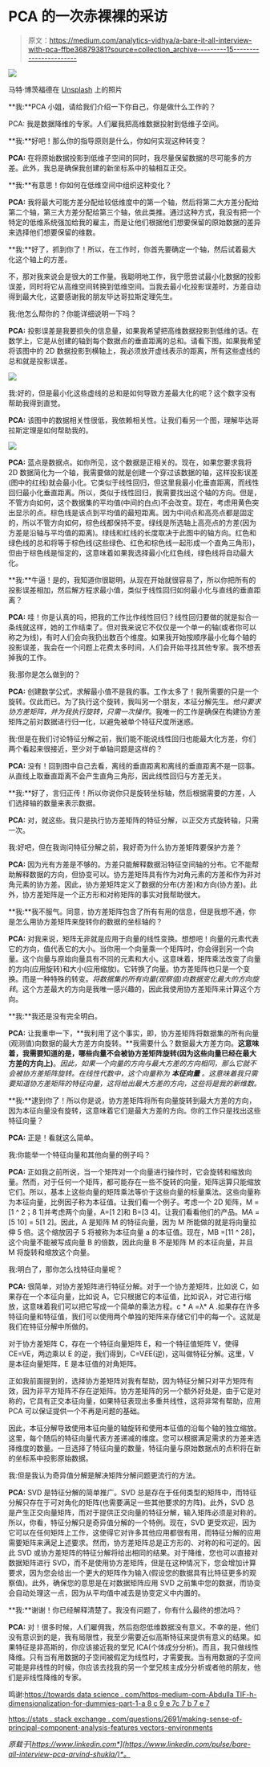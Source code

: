 # PCA 的一次赤裸裸的采访

> 原文：<https://medium.com/analytics-vidhya/a-bare-it-all-interview-with-pca-ffbe36879381?source=collection_archive---------15----------------------->

![](img/f1ed03c29c4c41195b49d216965280e7.png)

马特·博茨福德在 [Unsplash](https://unsplash.com?utm_source=medium&utm_medium=referral) 上的照片

**我:**PCA 小姐，请给我们介绍一下你自己，你是做什么工作的？

PCA: 我是数据降维的专家。人们雇我把高维数据投射到低维子空间。

**我:**好吧！那么你的指导原则是什么，你如何实现这种转变？

**PCA:** 在将原始数据投影到低维子空间的同时，我尽量保留数据的尽可能多的方差。此外，我总是确保我创建的新坐标系中的轴相互正交。

**我:**有意思！你如何在低维空间中组织这种变化？

**PCA:** 我将最大可能方差分配给较低维度中的第一个轴，然后将第二大方差分配给第二个轴，第三大方差分配给第三个轴，依此类推。通过这种方式，我没有把一个特定的低维系统强加给我的雇主，而是让他们根据他们想要保留的原始数据的差异来选择他们想要保留的维数。

**我:**好了，抓到你了！所以，在工作时，你首先要确定一个轴，然后试着最大化这个轴上的方差。

不，那对我来说会是很大的工作量。我聪明地工作，我宁愿尝试最小化数据的投影误差，同时将它从高维空间转换到低维空间。当我去最小化投影误差时，方差自动得到最大化，这要感谢我的朋友毕达哥拉斯定理先生。

我:他怎么帮你的？你能详细说明一下吗？

**PCA:** 投影误差是我要损失的信息量，如果我希望把高维数据投影到低维的话。在数学上，它是从创建的轴到每个数据点的垂直距离的总和。请看下图，如果我希望将该图中的 2D 数据投影到横轴上，我必须放开虚线表示的距离，所有这些虚线的总和就是投影误差。

![](img/ca8ea555d744688e38161c67ba842b39.png)

我:好的，但是最小化这些虚线的总和是如何导致方差最大化的呢？这个数字没有帮助我得到直觉。

**PCA:** 该图中的数据相关性很低，我依赖相关性。让我们看另一个图，理解毕达哥拉斯定理是如何帮助我的。

![](img/63a406b2f0153b40626555c85ae49b03.png)

**PCA:** 蓝点是数据点。如你所见，这个数据是正相关的。现在，如果您要求我将 2D 数据简化为一个轴，我需要做的就是创建一个穿过该数据的轴，这样投影误差(图中的红线)就会最小化。它类似于线性回归，但这里我最小化垂直距离，而线性回归最小化垂直距离。所以，类似于线性回归，我需要找出这个轴的方向。但是，不管方向如何，这个数据集的平均值(中间的白点)不会改变。现在，考虑用黄色突出显示的点。棕色线是该点到平均值的最短距离。因为中间点和高亮点都是固定的，所以不管方向如何，棕色线都保持不变。绿线是所选轴上高亮点的方差(因为方差是沿轴与平均值的距离)。绿线和红线的长度取决于此图中的轴方向。红色和绿色线的总和将等于棕色线(这些绿色、红色和棕色线一起形成一个直角三角形)，但由于棕色线是恒定的，这意味着如果我选择最小化红色线，绿色线将自动最大化。

**我:**牛逼！是的，我知道你很聪明，从现在开始就很容易了，所以你把所有的投影误差相加，然后解方程求最小值，类似于线性回归如何最小化与直线的垂直距离？

**PCA:** 哇！你是认真的吗，把我的工作比作线性回归？线性回归要做的就是拟合一条线就这样，她的工作结束了。但对我来说它不仅仅是一个单一的轴(或者你可以称之为线)，有时人们会向我扔出数百个维度。如果我开始按顺序最小化每个轴的投影误差，我会在一个问题上花费太多时间，人们会开始寻找其他专家。我不想丢掉我的工作。

我:那你是怎么做到的？

**PCA:** 创建数学公式，求解最小值不是我的事。工作太多了！我所需要的只是一个旋转。仅此而已。为了执行这个旋转，我叫另一个朋友，本征分解先生。*他只要求协方差矩阵，并为我执行旋转，只需一次操作*。我唯一的工作是确保在构建协方差矩阵之前对数据进行归一化，以避免被单个特征尺度所迷惑。

我:但是在我们讨论特征分解之前，我们能不能说线性回归也能最大化方差，你们两个看起来很接近，至少对于单轴问题是这样的？

**PCA:** 没有！回到图中自己去看，离线的垂直距离和离线的垂直距离不是一回事。从直线上取垂直距离不会产生直角三角形，因此线性回归与方差无关。

**我:**好了，言归正传！所以你说你只是旋转坐标轴，然后根据需要的方差，人们选择轴的数量来表示数据。

**PCA:** 对，就这些。我只是执行协方差矩阵的特征分解，以正交方式旋转轴，只需一次。

我:好吧，但在我询问特征分解之前，我好奇为什么协方差矩阵要保护方差？

**PCA:** 因为光有方差是不够的。方差只能解释数据沿特征空间轴的分布。它不能帮助解释数据的方向，但协变可以。协方差矩阵具有作为对角元素的方差和作为非对角元素的协方差。因此，协方差矩阵定义了数据的分布(方差)和方向(协方差)。此外，协方差矩阵是一个正方形和对称矩阵的事实对我帮助很大。

**我:**我不服气。同意，协方差矩阵包含了所有有用的信息，但是我想不通，你是怎么用协方差矩阵来旋转你的数据的坐标轴的？

**PCA:** 对我来说，矩阵无非就是应用于向量的线性变换。想想吧！向量的元素代表它的方向，值代表它的大小。当你用一个向量乘一个矩阵时，你会得到另一个向量。这个向量与原始向量具有不同的元素和大小。这意味着，矩阵乘法改变了向量的方向(应用旋转)和大小(应用缩放)。它转换了向量。协方差矩阵也只是一个变换。而是一种特殊的转变。*将数据集的所有向量(观察值)向数据变化最大的方向旋转*。这个方差最大的方向是我唯一感兴趣的，因此我使用协方差矩阵来计算这个方向。

**我:**我还是没有完全明白。

**PCA:** 让我重申一下，**我利用了这个事实，即，协方差矩阵将数据集的所有向量(观测值)向数据的最大方差方向旋转。**我需要什么？数据最大方差方向。**这意味着，我需要知道的是，哪些向量不会被协方差矩阵旋转(因为这些向量已经在最大方差的方向上)**。*因此，如果一个向量的方向与最大方差的方向相同，那么它就不会被协方差矩阵旋转。在线性代数中，这个向量称为* ***本征向量*** *。这意味着我只需要知道协方差矩阵的特征向量，这将给出最大方差的方向，这些将是我的新维数。*

**我:**逮到你了！所以你是说，协方差矩阵将所有向量旋转到最大方差的方向，因为本征向量没有旋转，这意味着它们是最大方差的方向。你的工作只是找出这些特征向量？

**PCA:** 正是！看就这么简单。

我:你能举一个特征向量和其他向量的例子吗？

**PCA:** 正如我之前所说，当一个矩阵对一个向量进行操作时，它会旋转和缩放向量。然而，对于任何一个矩阵，都可能存在一些不旋转的向量，矩阵运算只能缩放它们。所以，基本上这些向量的矩阵乘法等价于这些向量的标量乘法。这些向量称为本征向量，比例因子称为本征值。让我们看一个例子。考虑一个 2D 矩阵，M =[1 ^ 2；8 1]并考虑两个向量，A=[1 2]和 B=[3 4]。让我们看看他们的产品。MA = [5 10] = 5[1 2]。因此，A 是矩阵 M 的特征向量，因为 M 所能做的就是将向量拉伸 5 倍。这个缩放因子 5 将被称为本征向量 a 的本征值。现在，MB =[11 ^ 28]，这个向量不能被写成向量 B 的倍数，因此向量 B 不是矩阵 M 的本征向量，并且 M 将旋转和缩放这个向量。

我:明白了，那你怎么找特征向量呢？

**PCA:** 很简单，对协方差矩阵进行特征分解。对于一个协方差矩阵，比如说 C，如果存在一个本征向量，比如说 A，它只根据它的本征值，比如说λ，对它进行缩放，这意味着我们可以把它写成一个简单的乘法方程。c * A =λ* A .如果存在许多特征向量和特征值，我们可以使用两个单独的矩阵来存储它们中的每一个。这就是我们在特征分解中所做的。

对于协方差矩阵 C，存在一个特征向量矩阵 E，和一个特征值矩阵 V，使得 CE=VE，两边乘以 E 的逆，我们得到，C=V*E*E(逆)，这叫做特征分解。这里，V 是本征向量矩阵，E 是本征值的对角矩阵。

正如我前面提到的，选择协方差矩阵对我有帮助，因为特征分解只对平方矩阵有效，因为非平方矩阵不存在逆矩阵。协方差矩阵的另一个额外好处是，由于它是对称的，它具有正交本征向量，如果特征表现出多重共线性，这将非常有帮助，应用 PCA 可以保证提供一个不再是问题的基础。

因此，本征分解导致使用本征向量的轴旋转和使用本征值的沿每个轴的独立缩放。这里，每个随后的特征向量代表方差递减的维度。您可以根据满足需求的方差来选择维度的数量。一旦选择了特征向量的数量，特征向量与原始数据点的点积将在新的坐标系中投影原始数据。

我:但是我认为奇异值分解是解决矩阵分解问题更流行的方法。

**PCA:** SVD 是特征分解的简单推广。SVD 总是存在于任何类型的矩阵中，而特征分解只存在于可对角化的矩阵(也需要满足一些其他要求的方阵)。此外，SVD 总是产生正交向量矩阵，而对于提供正交向量的特征分解，输入矩阵必须是对称的。所以，你看，特征分解只是奇异值分解的一个特例。现在，SVD 更受欢迎，因为它可以在任何矩阵上工作，这使得它对许多其他应用都很有用，而特征分解的应用需要矩阵来满足上述要求。然而，协方差矩阵总是正方形的、对称的和可逆的。因此 SVD 或协方差矩阵的特征分解将给出相同的结果。对于降维，您也可以直接对数据矩阵进行 SVD，而不是使用协方差矩阵，但是在这种情况下，您会增加计算要求，因为您会给出一个更大的矩阵作为输入(假设您的数据具有比特征更多的观察值)。此外，确保您的意思是在对数据矩阵应用 SVD 之前集中您的数据，而协变会自动处理这一点，因为从平均值中减去是协变定义中内置的。

**我:**谢谢！你已经解释清楚了。我没有问题了，你有什么最终的想法吗？

**PCA:** 对！很多时候，人们雇佣我，然后抱怨低维数据没有意义。不幸的是，他们没有意识到的是，我有局限性，我至少需要近似高斯特征来提供有意义的结果。如果特征是非高斯的，你应该接近我的堂兄 ICA(个体成分分析)。而且，我只做线性降维。只有当有用数据的子空间被假定为线性时，才需要我。当有用数据的子空间可能是非线性的时候，你应该去找我的另一个堂兄核主成分分析或者他的朋友，他们是非线性降维的专家。

鸣谢:[https://towards data science . com/https-medium-com-Abdulla TIF-h-dimensionalization-for-dummies-part-1-a 8 c 9 e 7c 7 b 7 e 7](https://towardsdatascience.com/https-medium-com-abdullatif-h-dimensionality-reduction-for-dummies-part-1-a8c9ec7b7e7)

[https://stats . stack exchange . com/questions/2691/making-sense-of-principal-component-analysis-features vectors-environments](https://stats.stackexchange.com/questions/2691/making-sense-of-principal-component-analysis-eigenvectors-eigenvalues)

*原载于*[*https://www.linkedin.com*](https://www.linkedin.com/pulse/bare-all-interview-pca-arvind-shukla/)*。*